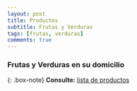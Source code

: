 ```yaml
---
layout: post
title: Productos
subtitle: Frutas y Verduras
tags: [frutas, verduras]
comments: true
---
```


### Frutas y Verduras en su domicilio

{: .box-note}
**Consulte:**  [lista de productos]

[lista de productos]: ./productos